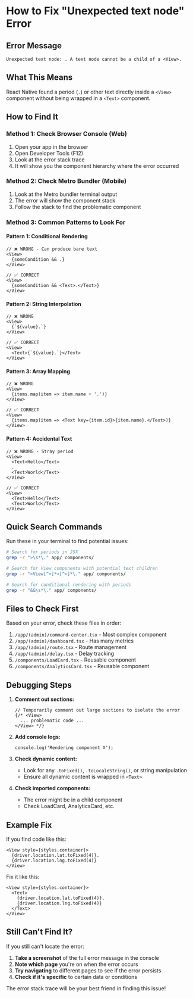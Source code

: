 # How to Fix "Unexpected text node" Error

## Error Message
```
Unexpected text node: . A text node cannot be a child of a <View>.
```

## What This Means
React Native found a period (`.`) or other text directly inside a `<View>` component without being wrapped in a `<Text>` component.

## How to Find It

### Method 1: Check Browser Console (Web)
1. Open your app in the browser
2. Open Developer Tools (F12)
3. Look at the error stack trace
4. It will show you the component hierarchy where the error occurred

### Method 2: Check Metro Bundler (Mobile)
1. Look at the Metro bundler terminal output
2. The error will show the component stack
3. Follow the stack to find the problematic component

### Method 3: Common Patterns to Look For

#### Pattern 1: Conditional Rendering
```tsx
// ❌ WRONG - Can produce bare text
<View>
  {someCondition && .}
</View>

// ✅ CORRECT
<View>
  {someCondition && <Text>.</Text>}
</View>
```

#### Pattern 2: String Interpolation
```tsx
// ❌ WRONG
<View>
  {`${value}.`}
</View>

// ✅ CORRECT
<View>
  <Text>{`${value}.`}</Text>
</View>
```

#### Pattern 3: Array Mapping
```tsx
// ❌ WRONG
<View>
  {items.map(item => item.name + '.')}
</View>

// ✅ CORRECT
<View>
  {items.map(item => <Text key={item.id}>{item.name}.</Text>)}
</View>
```

#### Pattern 4: Accidental Text
```tsx
// ❌ WRONG - Stray period
<View>
  <Text>Hello</Text>
  .
  <Text>World</Text>
</View>

// ✅ CORRECT
<View>
  <Text>Hello</Text>
  <Text>World</Text>
</View>
```

## Quick Search Commands

Run these in your terminal to find potential issues:

```bash
# Search for periods in JSX
grep -r ">\s*\." app/ components/

# Search for View components with potential text children
grep -r "<View[^>]*>[^<]*\." app/ components/

# Search for conditional rendering with periods
grep -r "&&\s*\." app/ components/
```

## Files to Check First

Based on your error, check these files in order:

1. `/app/(admin)/command-center.tsx` - Most complex component
2. `/app/(admin)/dashboard.tsx` - Has many metrics
3. `/app/(admin)/route.tsx` - Route management
4. `/app/(admin)/delay.tsx` - Delay tracking
5. `/components/LoadCard.tsx` - Reusable component
6. `/components/AnalyticsCard.tsx` - Reusable component

## Debugging Steps

1. **Comment out sections:**
   ```tsx
   // Temporarily comment out large sections to isolate the error
   {/* <View>
     ... problematic code ...
   </View> */}
   ```

2. **Add console logs:**
   ```tsx
   console.log('Rendering component X');
   ```

3. **Check dynamic content:**
   - Look for any `.toFixed()`, `.toLocaleString()`, or string manipulation
   - Ensure all dynamic content is wrapped in `<Text>`

4. **Check imported components:**
   - The error might be in a child component
   - Check LoadCard, AnalyticsCard, etc.

## Example Fix

If you find code like this:
```tsx
<View style={styles.container}>
  {driver.location.lat.toFixed(4)}.
  {driver.location.lng.toFixed(4)}
</View>
```

Fix it like this:
```tsx
<View style={styles.container}>
  <Text>
    {driver.location.lat.toFixed(4)}.
    {driver.location.lng.toFixed(4)}
  </Text>
</View>
```

## Still Can't Find It?

If you still can't locate the error:

1. **Take a screenshot** of the full error message in the console
2. **Note which page** you're on when the error occurs
3. **Try navigating** to different pages to see if the error persists
4. **Check if it's specific** to certain data or conditions

The error stack trace will be your best friend in finding this issue!
